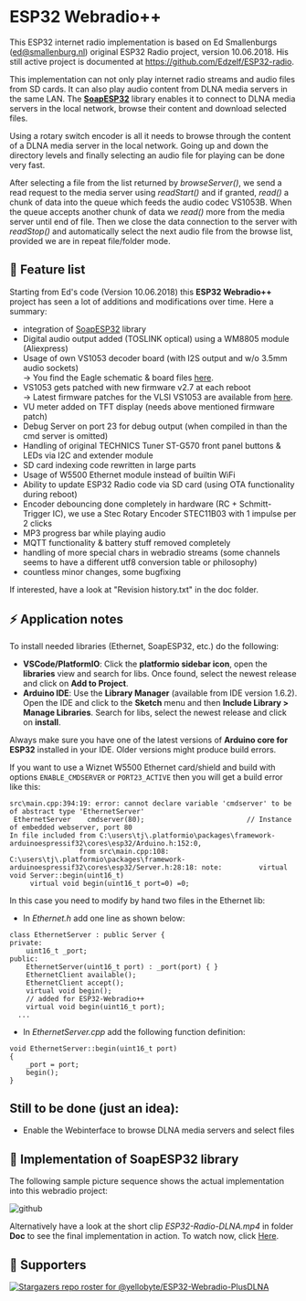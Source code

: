 # ESP32 Webradio++

This ESP32 internet radio implementation is based on Ed Smallenburgs (ed@smallenburg.nl) original ESP32 Radio project, version 10.06.2018. His still active project is documented at https://github.com/Edzelf/ESP32-radio.

This implementation can not only play internet radio streams and audio files from SD cards. It can also play audio content from DLNA media servers in the same LAN. The [**SoapESP32**](https://github.com/yellobyte/SoapESP32) library enables it to connect to DLNA media servers in the local network, browse their content and download selected files.  

Using a rotary switch encoder is all it needs to browse through the content of a DLNA media server in the local network. Going up and down the directory levels and finally selecting an audio file for playing can be done very fast.

After selecting a file from the list returned by *browseServer()*, we send a read request to the media server using *readStart()* and if granted, *read()* a chunk of data into the queue which feeds the audio codec VS1053B. When the queue accepts another chunk of data we *read()* more from the media server until end of file. Then we close the data connection to the server with *readStop()* and automatically select the next audio file from the browse list, provided we are in repeat file/folder mode.  

## :gift: Feature list ##

Starting from Ed's code (Version 10.06.2018) this **ESP32 Webradio++** project has seen a lot of additions and modifications over time. Here a summary:

 * integration of [SoapESP32](https://github.com/yellobyte/SoapESP32) library
 * Digital audio output added (TOSLINK optical) using a WM8805 module (Aliexpress)
 * Usage of own VS1053 decoder board (with I2S output and w/o 3.5mm audio sockets)<br />
   -> You find the Eagle schematic & board files [here](https://github.com/yellobyte/ESP32-Webradio-PlusDLNA/blob/main/EagleFiles).
 * VS1053 gets patched with new firmware v2.7 at each reboot<br />
   -> Latest firmware patches for the VLSI VS1053 are available from [here](http://www.vlsi.fi/en/support/software/vs10xxpatches.html).
 * VU meter added on TFT display (needs above mentioned firmware patch)
 * Debug Server on port 23 for debug output (when compiled in than the cmd server is omitted)
 * Handling of original TECHNICS Tuner ST-G570 front panel buttons & LEDs via I2C and extender module
 * SD card indexing code rewritten in large parts
 * Usage of W5500 Ethernet module instead of builtin WiFi
 * Ability to update ESP32 Radio code via SD card (using OTA functionality during reboot)
 * Encoder debouncing done completely in hardware (RC + Schmitt-Trigger IC), we use a Stec Rotary Encoder STEC11B03 with 1 impulse per 2 clicks
 * MP3 progress bar while playing audio
 * MQTT functionality & battery stuff removed completely
 * handling of more special chars in webradio streams (some channels seems to have a different utf8 conversion table or philosophy)
 * countless minor changes, some bugfixing

If interested, have a look at "Revision history.txt" in the doc folder. 

## :zap: Application notes

To install needed libraries (Ethernet, SoapESP32, etc.) do the following:

- **VSCode/PlatformIO**: Click the **platformio sidebar icon**, open the **libraries** view and search for libs. Once found, select the newest release and click on **Add to Project**.
- **Arduino IDE**: Use the **Library Manager** (available from IDE version 1.6.2). Open the IDE and click to the **Sketch** menu and then **Include Library > Manage Libraries**. Search for libs, select the newest release and click on **install**.  

Always make sure you have one of the latest versions of **Arduino core for ESP32** installed in your IDE. Older versions might produce build errors.

If you want to use a Wiznet W5500 Ethernet card/shield and build with options `ENABLE_CMDSERVER` or `PORT23_ACTIVE` then you will get a build error like this:  
```
src\main.cpp:394:19: error: cannot declare variable 'cmdserver' to be of abstract type 'EthernetServer'
 EthernetServer    cmdserver(80);                         // Instance of embedded webserver, port 80
In file included from C:\users\tj\.platformio\packages\framework-arduinoespressif32\cores\esp32/Arduino.h:152:0,
                 from src\main.cpp:108:
C:\users\tj\.platformio\packages\framework-arduinoespressif32\cores\esp32/Server.h:28:18: note:         virtual void Server::begin(uint16_t)
     virtual void begin(uint16_t port=0) =0;
```
In this case you need to modify by hand two files in the Ethernet lib:  
- In _Ethernet.h_ add one line as shown below:  
```
class EthernetServer : public Server {
private:
	uint16_t _port;
public:
	EthernetServer(uint16_t port) : _port(port) { }
	EthernetClient available();
	EthernetClient accept();
	virtual void begin();
	// added for ESP32-Webradio++
	virtual void begin(uint16_t port);
  ...
```
- In _EthernetServer.cpp_ add the following function definition:
```
void EthernetServer::begin(uint16_t port)
{
	_port = port;
	begin();
}
```

## Still to be done (just an idea):

 * Enable the Webinterface to browse DLNA media servers and select files

## :tada: Implementation of SoapESP32 library ##

The following sample picture sequence shows the actual implementation into this webradio project:

![github](https://github.com/yellobyte/SoapESP32/raw/main/doc/ESP32-Radio-DLNA.jpg)

Alternatively have a look at the short clip _ESP32-Radio-DLNA.mp4_ in folder **Doc** to see the final implementation in action. To watch now, click [Here](https://github.com/yellobyte/ESP32-Webradio-PlusDLNA/blob/main/Doc/ESP32-Radio-DLNA.mp4).

## :clap:  Supporters

[![Stargazers repo roster for @yellobyte/ESP32-Webradio-PlusDLNA](https://reporoster.com/stars/yellobyte/ESP32-Webradio-PlusDLNA)](https://github.com/yellobyte/ESP32-Webradio-PlusDLNA/stargazers)  
